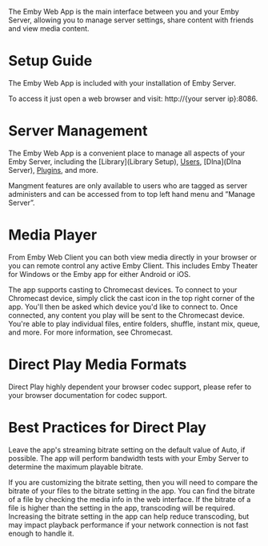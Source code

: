 The Emby Web App is the main interface between you and your Emby Server, allowing you to manage server settings, share content with friends and view media content.

# Setup Guide
The Emby Web App is included with your installation of Emby Server. 

To access it just open a web browser and visit: http://{your server ip}:8086.  

# Server Management
The Emby Web App is a convenient place to manage all aspects of your Emby Server, including the [Library](Library Setup), [Users](Users), [Dlna](Dlna Server), [Plugins](Plugins), and more.

Mangment features are only available to users who are tagged as server administers and can be accessed from to top    left hand menu and ”Manage Server”.   

# Media Player
From Emby Web Client you can both view media directly in your browser or you can remote control any active Emby Client. This includes Emby Theater for Windows or the Emby app for either Android or iOS. 

The app supports casting to Chromecast devices. To connect to your Chromecast device, simply click the cast icon in the top right corner of the app. You'll then be asked which device you'd like to connect to.
Once connected, any content you play will be sent to the Chromecast device. You're able to play individual files, entire folders, shuffle, instant mix, queue, and more. For more information, see Chromecast.

# Direct Play Media Formats
Direct Play highly dependent your browser codec support, please refer to your browser documentation for codec support. 

# Best Practices for Direct Play
Leave the app's streaming bitrate setting on the default value of Auto, if possible. The app will perform bandwidth tests with your Emby Server to determine the maximum playable bitrate.

If you are customizing the bitrate setting, then you will need to compare the bitrate of your files to the bitrate setting in the app. You can find the bitrate of a file by checking the media info in the web interface. If the bitrate of a file is higher than the setting in the app, transcoding will be required. Increasing the bitrate setting in the app can help reduce transcoding, but may impact playback performance if your network connection is not fast enough to handle it.